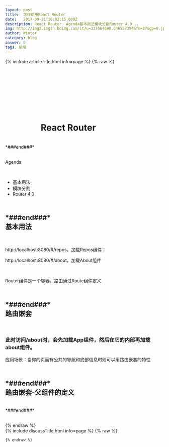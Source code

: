 ```yaml
---
layout: post
title:  怎样使用React Router
date:   2017-09-21T16:02:15.000Z
description: React Router  Agenda基本用法模块分割Router 4.0...
img: http://img2.imgtn.bdimg.com/it/u=337664698,646557394&fm=27&gp=0.jpg
author: Winter
category: blog
answer: 0
tags: 前端
---
```

<div class="article-root">
  <div class="article">
    {% include articleTitle.html info=page %}
    {% raw %}
    <div class="article-content"><h1><strong>&nbsp; &nbsp; &nbsp; &nbsp; &nbsp; &nbsp; &nbsp; </strong></h1>

<h1>&nbsp;</h1>

<h1><strong>&nbsp; &nbsp; &nbsp; &nbsp; &nbsp; &nbsp; &nbsp; &nbsp; &nbsp;React Router</strong></h1>

<p><br />
*###end###*<br />
&nbsp;</p>

<p>Agenda</p>

<p>&nbsp;</p>

<ul>
	<li>基本用法</li>
	<li>模块分割</li>
	<li>Router 4.0</li>
</ul>

<h2><br />
*###end###*<br />
基本用法</h2>

<p>&nbsp;</p>

<p>http://localhost:8080/#/repos，加载Repos组件；</p>

<p>http://localhost:8080/#/about，加载About组件</p>

<p>&nbsp;</p>

<p>Router组件是一个容器，路由通过Route组件定义</p>

<h2><br />
*###end###*<br />
路由嵌套</h2>

<p>&nbsp;</p>

<h3>此时访问/about时，会先加载App组件，然后在它的内部再加载about组件。</h3>

<p>应用场景：当你的页面有公共的导航和底部信息时则可以用路由嵌套的特性</p>

<h2><br />
*###end###*<br />
路由嵌套-父组件的定义</h2>

<p><br />
*###end###*<br />
&nbsp;</p>
</div>
    {% endraw %}
  </div>

  <div class="discuss-wrapper">
    {% include discussTitle.html info=page %}
    {% raw %}
    
    {% endraw %}
  </div>
<div>
